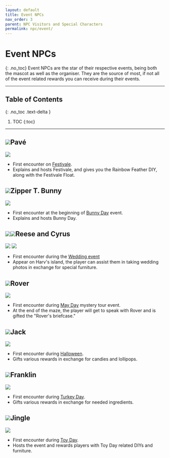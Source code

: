 ```yaml
---
layout: default
title: Event NPCs
nav_order: 3
parent: NPC Visitors and Special Characters
permalink: npc/event/
---
```


# Event NPCs
{: .no_toc}
Event NPCs are the star of their respective events, being both the mascot as well as the organiser. They are the source of most, if not all of the event related rewards you can receive during their events. 

* * *
## Table of Contents
{: .no_toc .text-delta }

1. TOC
{:toc}
* * *

## <span><img src="https://acnhcdn.com/latest/NpcIcon/pck.png" id="heading-icon"></span>Pavé
<div class="content">
    <img src="https://acnhcdn.com/latest/FtrIcon/PosterNpcSpPck.png">
    <div class="details">
    <ul>
        <li>First encounter on <a href="/acnhfaq/events/#festivale-mardi-gras">Festivale</a>.</li>
        <li>Explains and hosts Festivale, and gives you the Rainbow Feather DIY, along with the Festivale Float.</li>
    </ul>
    </div>
</div>

## <span><img src="https://acnhcdn.com/latest/NpcIcon/pyn.png" id="heading-icon"></span>Zipper T. Bunny
<div class="content">
    <img src="https://acnhcdn.com/latest/FtrIcon/PosterNpcSpPyn.png">
    <div class="details">
    <ul>
        <li>First encounter at the beginning of <a href="/acnhfaq/events#bunny-day-easter">Bunny Day</a> event.</li>
        <li>Explains and hosts Bunny Day.</li>
    </ul>
    </div>
</div>

## <span><img src="https://acnhcdn.com/latest/NpcIcon/alw.png" id="heading-icon"></span><span><img src="https://acnhcdn.com/latest/NpcIcon/alp.png" id="heading-icon"></span>Reese and Cyrus
<div class="content">
    <img src="https://acnhcdn.com/latest/FtrIcon/PosterNpcSpAlw.png">
    <img src="https://acnhcdn.com/latest/FtrIcon/PosterNpcSpAlp.png">
    <div class="details">
    <ul>
        <li>First encounter during the <a href="/acnhfaq/events#wedding-season">Wedding event</a></li>
        <li>Appear on Harv's island, the player can assist them in taking wedding photos in exchange for special furniture.</li>
    </ul>
    </div>
</div>

## <span><img src="https://acnhcdn.com/latest/NpcIcon/xct.png" id="heading-icon"></span>Rover
<div class="content">
    <img src="https://acnhcdn.com/latest/FtrIcon/PosterNpcSpXct.png">
    <div class="details">
    <ul>
        <li>First encounter during <a href="/acnhfaq/events#may-day-labour-day">May Day</a> mystery tour event. </li>
        <li>At the end of the maze, the player will get to speak with Rover and is gifted the "Rover's briefcase."</li>
    </ul>
    </div>
</div>

## <span><img src="https://acnhcdn.com/latest/NpcIcon/pkn.png" id="heading-icon"></span>Jack
<div class="content">
    <img src="https://acnhcdn.com/latest/FtrIcon/PosterNpcSpPkn.png">
    <div class="details">
    <ul>
        <li>First encounter during <a href="/acnhfaq/events#halloween">Halloween</a>.</li>
        <li>Gifts various rewards in exchange for candies and lollipops.</li>
    </ul>
    </div>
</div>

## <span><img src="https://acnhcdn.com/latest/NpcIcon/tuk.png" id="heading-icon"></span>Franklin
<div class="content">
    <img src="https://acnhcdn.com/latest/FtrIcon/PosterNpcSpTuk.png">
    <div class="details">
    <ul>
        <li>First encounter during <a href="/acnhfaq/events#turkey-day-thanksgiving">Turkey Day</a>.</li>
        <li>Gifts various rewards in exchange for needed ingredients.</li>
    </ul>
    </div>
</div>

## <span><img src="https://acnhcdn.com/latest/NpcIcon/rei.png" id="heading-icon"></span>Jingle
<div class="content">
    <img src="https://acnhcdn.com/latest/FtrIcon/PosterNpcSpRei.png">
    <div class="details">
    <ul>
        <li>First encounter during <a href="/acnhfaq/events#toy-day-christmas">Toy Day</a>. </li>
        <li>Hosts the event and rewards players with Toy Day related DIYs and furniture.</li>
    </ul>
    </div>
</div>